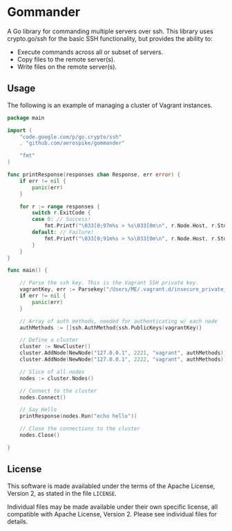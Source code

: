 # Gommander

A Go library for commanding multiple servers over ssh. This library uses crypto.go/ssh for the basic SSH functionality, but provides the ability to:

- Execute commands across all or subset of servers.
- Copy files to the remote server(s).
- Write files on the remote server(s).

## Usage

The following is an example of managing a cluster of Vagrant instances.

```go
package main

import (
	"code.google.com/p/go.crypto/ssh"
	. "github.com/aerospike/gommander"

	"fmt"
)

func printResponse(responses chan Response, err error) {
	if err != nil {
		panic(err)
	}

	for r := range responses {
		switch r.ExitCode {
		case 0: // Success!
			fmt.Printf("\033[0;97m%s > %s\033[0m\n", r.Node.Host, r.Stdout.String())
		default: // Failure!
			fmt.Printf("\033[0;91m%s > %s\033[0m\n", r.Node.Host, r.Stderr.String())
		}
	}
}

func main() {

	// Parse the ssh key. This is the Vagrant SSH private key.
	vagrantKey, err := Parsekey("/Users/ME/.vagrant.d/insecure_private_key")
	if err != nil {
		panic(err)
	}

	// Array of auth methods, needed for authenticating w/ each node
	authMethods := []ssh.AuthMethod{ssh.PublicKeys(vagrantKey)}

	// Define a cluster
	cluster := NewCluster()
	cluster.AddNode(NewNode("127.0.0.1", 2221, "vagrant", authMethods))
	cluster.AddNode(NewNode("127.0.0.1", 2222, "vagrant", authMethods))

	// Slice of all nodes
	nodes := cluster.Nodes()

	// Connect to the cluster
	nodes.Connect()

	// Say Hello
	printResponse(nodes.Run("echo hello"))

	// Close the connections to the cluster
	nodes.Close()

}
```

## License

This software is made availabled under the terms of the
Apache License, Version 2, as stated in the file ``LICENSE``.

Individual files may be made available under their own specific license,
all compatible with Apache License, Version 2. Please see individual
files for details.